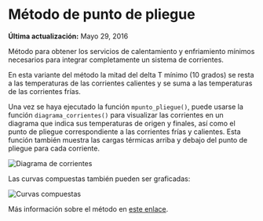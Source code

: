 # Método de punto de pliegue

**Última actualización:** Mayo 29, 2016

Método para obtener los servicios de calentamiento y enfriamiento mínimos
necesarios para integrar completamente un sistema de corrientes.

En esta variante del método la mitad del delta T mínimo (10 grados) se resta a
las temperaturas de las corrientes calientes y se suma a las temperaturas de las
corrientes frías.

Una vez se haya ejecutado la función `mpunto_pliegue()`, puede usarse la función
`diagrama_corrientes()` para visualizar las corrientes en un diagrama que indica
sus temperaturas de origen y finales, así como el punto de pliegue correspondiente 
a las corrientes frías y calientes. Esta función también muestra las cargas
térmicas arriba y debajo del punto de pliegue para cada corriente.

![Diagrama de corrientes](../assets/diagrama_de_corrientes.png?raw=true)

Las curvas compuestas también pueden ser graficadas:

![Curvas compuestas](../assets/curvas_compuestas.png?raw=true)

Más información sobre el método en
[este enlace](https://es.wikipedia.org/wiki/An%C3%A1lisis_Pinch).
